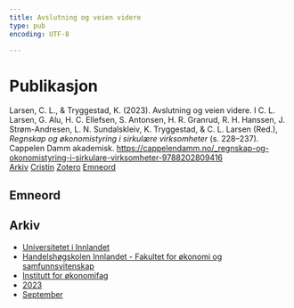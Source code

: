 ```yaml
---
title: Avslutning og veien videre
type: pub
encoding: UTF-8

---
```

<h1>Publikasjon</h1>
<article id="csl-bib-container-9LHEPBD7" class="csl-bib-container">
  <div class="csl-bib-body"> <div class="csl-entry">Larsen, C. L., &#38; Tryggestad, K. (2023). Avslutning og veien videre. I C. L. Larsen, G. Alu, H. C. Ellefsen, S. Antonsen, H. R. Granrud, R. H. Hanssen, J. Strøm-Andresen, L. N. Sundalskleiv, K. Tryggestad, &#38; C. L. Larsen (Red.), <i>Regnskap og økonomistyring i sirkulære virksomheter</i> (s. 228–237). Cappelen Damm akademisk. <a href="https://cappelendamm.no/_regnskap-og-okonomistyring-i-sirkulare-virksomheter-9788202809416">https://cappelendamm.no/_regnskap-og-okonomistyring-i-sirkulare-virksomheter-9788202809416</a></div> </div>
  <div class="csl-bib-buttons">
    <a href="#taxonomy-article-9LHEPBD7" alt="archive" class="csl-bib-button">Arkiv</a>
    <a href="https://app.cristin.no/results/show.jsf?id=2175211" alt="Cristin" class="csl-bib-button">Cristin</a>
    <a href="http://zotero.org/groups/5881554/items/9LHEPBD7" alt="Zotero" class="csl-bib-button">Zotero</a>
    <a href="#keywords-article-9LHEPBD7" alt="keywords" class="csl-bib-button">Emneord</a>
  </div>
  <div id="csl-bib-meta-container-9LHEPBD7"></div>
</article>
<div id="csl-bib-meta-9LHEPBD7" class="csl-bib-meta">
  <article id="keywords-article-9LHEPBD7" class="keywords-article">
    <h1>Emneord</h1>
    
  </article>
  <article id="taxonomy-article-9LHEPBD7" class="taxonomy-article">
    <h1>Arkiv</h1>
    <ul>
      <li>
        <a href="/nn/archive/?key=3DCRN523">Universitetet i Innlandet</a>
      </li>
      <li>
        <a href="/nn/archive/?key=DU8Q9LN9">Handelshøgskolen Innlandet - Fakultet for økonomi og samfunnsvitenskap</a>
      </li>
      <li>
        <a href="/nn/archive/?key=3IQA89I8">Institutt for økonomifag</a>
      </li>
      <li>
        <a href="/nn/archive/?key=RD9NIUZB">2023</a>
      </li>
      <li>
        <a href="/nn/archive/?key=NG3HTDZT">September</a>
      </li>
    </ul>
  </article>
</div>
